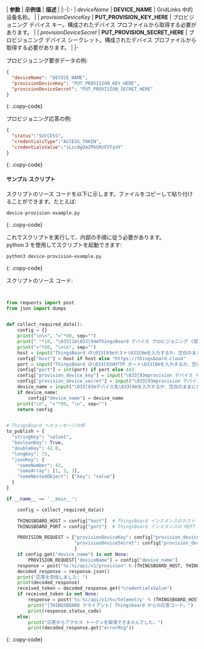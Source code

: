 | **参数**             | **示例值**                            | **描述**                                                                |
|:-|:-
| *deviceName*              | **DEVICE_NAME**                              | GridLinks 中的设备名称。                                                    |
| *provisionDeviceKey*      | **PUT_PROVISION_KEY_HERE**                   | プロビジョニング デバイス キー。構成されたデバイス プロファイルから取得する必要があります。    |
| *provisionDeviceSecret*   | **PUT_PROVISION_SECRET_HERE**                | プロビジョニング デバイス シークレット。構成されたデバイス プロファイルから取得する必要があります。 | 
|-

プロビジョニング要求データの例:
 
```json
{
  "deviceName": "DEVICE_NAME",
  "provisionDeviceKey": "PUT_PROVISION_KEY_HERE",
  "provisionDeviceSecret": "PUT_PROVISION_SECRET_HERE"
}
```
{: .copy-code}

プロビジョニング応答の例:

```json
{
  "status":"SUCCESS",
  "credentialsType":"ACCESS_TOKEN",
  "credentialsValue":"sLzc0gDAZPkGMzFVTyUY"
}
```
{: .copy-code}


#### サンプル スクリプト

スクリプトのソース コードを以下に示します。ファイルをコピーして貼り付けることができます。たとえば:

```bash
device-provision-example.py
```
{: .copy-code}

これでスクリプトを実行して、内部の手順に従う必要があります。  
python 3 を使用してスクリプトを起動できます:  

```bash 
python3 device-provision-example.py
```
{: .copy-code}

スクリプトのソース コード: 
```python


from requests import post
from json import dumps


def collect_required_data():
    config = {}
    print("\n\n", "="*80, sep="")
    print(" "*10, "\033[1m\033[94mThingsBoard デバイス プロビジョニング (認証なし) の例スクリプト。HTTP API\033[0m", sep="")
    print("="*80, "\n\n", sep="")
    host = input("ThingsBoard の\033[93mホスト\033[0mを入力するか、空白のままにしてデフォルト (https://thingsboard.cloud) を使用します: ")
    config["host"] = host if host else "https://thingsboard.cloud"
    port = input("ThingsBoard の\033[93mHTTP ポート\033[0mを入力するか、空白のままにしてデフォルト (443) を使用します: ")
    config["port"] = int(port) if port else 443
    config["provision_device_key"] = input("\033[93mprovision デバイス キー\033[0mを入力します: ")
    config["provision_device_secret"] = input("\033[93mprovision デバイス シークレット\033[0mを入力します: ")
    device_name = input("\033[93mデバイス名\033[0mを入力するか、空白のままにして生成します: ")
    if device_name:
        config["device_name"] = device_name
    print("\n", "="*80, "\n", sep="")
    return config


# ThingsBoard へのメッセージの例
to_publish = {
  "stringKey": "value1",
  "booleanKey": True,
  "doubleKey": 42.0,
  "longKey": 73,
  "jsonKey": {
    "someNumber": 42,
    "someArray": [1, 2, 3],
    "someNestedObject": {"key": "value"}
  }
}

if __name__ == '__main__':

    config = collect_required_data()

    THINGSBOARD_HOST = config["host"]  # ThingsBoard インスタンスのホスト
    THINGSBOARD_PORT = config["port"]  # ThingsBoard インスタンスの MQTT ポート

    PROVISION_REQUEST = {"provisionDeviceKey": config["provision_device_key"],  # プロビジョニング デバイス キー。この値をデバイス プロファイルの値に置き換えます。
                         "provisionDeviceSecret": config["provision_device_secret"],  # プロビジョニング デバイス シークレット。この値をデバイス プロファイルの値に置き換えます。
                         }
    if config.get("device_name") is not None:
        PROVISION_REQUEST["deviceName"] = config["device_name"]
    response = post("%s:%i/api/v1/provision" % (THINGSBOARD_HOST, THINGSBOARD_PORT), json=PROVISION_REQUEST)
    decoded_response = response.json()
    print("応答を受信しました: ")
    print(decoded_response)
    received_token = decoded_response.get("credentialsValue")
    if received_token is not None:
        response = post('%s:%i/api/v1/%s/telemetry' % (THINGSBOARD_HOST, THINGSBOARD_PORT, received_token,), dumps(to_publish))
        print("[THINGSBOARD クライアント] Thingsboard からの応答コード。")
        print(response.status_code)
    else:
        print("応答からアクセス トークンを取得できませんでした。")
        print(decoded_response.get("errorMsg"))


```
{: .copy-code}